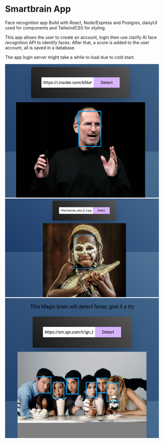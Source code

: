 # Smartbrain App
Face recognition app Build with React, Node/Express and Postgres, daisyUI used for components and TailwindCSS for styling.

This app allows the user to create an account, login then use clarify AI face recognition API to identify faces.
After that, a score is added to the user account, all is saved in a database.

The app login server might take a while to load due to cold start.

<img src="https://github.com/Jhonneg/SmartbrainJSX/blob/main/assets/Screenshot%20from%202024-05-04%2008-08-01.png" width="800">

<img src="https://github.com/Jhonneg/SmartbrainJSX/blob/main/assets/Screenshot%20from%202024-04-15%2017-30-09.png" width="800">

<img src="https://github.com/Jhonneg/SmartbrainJSX/blob/main/assets/Screenshot%20from%202024-05-04%2008-01-59.png" width="800">

